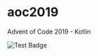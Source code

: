 # aoc2019
Advent of Code 2019 - Kotlin

![Test Badge](https://github.com/hibob224/aoc2019/workflows/Java%20CI/badge.svg)
